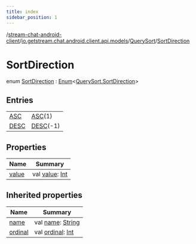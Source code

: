 ```yaml
---
title: index
sidebar_position: 1
---
```

/[stream-chat-android-client](../../../index.md)/[io.getstream.chat.android.client.api.models](../../index.md)/[QuerySort](../index.md)/[SortDirection](index.md)  
  
  
  
# SortDirection  
enum [SortDirection](index.md) : [Enum](https://kotlinlang.org/api/latest/jvm/stdlib/kotlin/-enum/index.html)&lt;[QuerySort.SortDirection](index.md)&gt;   
  
## Entries  
  
| | |
|---|---|
| <a name="io.getstream.chat.android.client.api.models/QuerySort.SortDirection.ASC///PointingToDeclaration/"></a>[ASC](ASC/index.md)| <a name="io.getstream.chat.android.client.api.models/QuerySort.SortDirection.ASC///PointingToDeclaration/"></a>[ASC](ASC/index.md)(1)|
| <a name="io.getstream.chat.android.client.api.models/QuerySort.SortDirection.DESC///PointingToDeclaration/"></a>[DESC](DESC/index.md)| <a name="io.getstream.chat.android.client.api.models/QuerySort.SortDirection.DESC///PointingToDeclaration/"></a>[DESC](DESC/index.md)(-1)|
  
  
## Properties  
  
|  Name |  Summary | 
|---|---|
| <a name="io.getstream.chat.android.client.api.models/QuerySort.SortDirection/value/#/PointingToDeclaration/"></a>[value](value.md)| <a name="io.getstream.chat.android.client.api.models/QuerySort.SortDirection/value/#/PointingToDeclaration/"></a>val [value](value.md): [Int](https://kotlinlang.org/api/latest/jvm/stdlib/kotlin/-int/index.html)|
  
  
## Inherited properties  
  
|  Name |  Summary | 
|---|---|
| <a name="io.getstream.chat.android.client.api.models/QuerySort.SortDirection/name/#/PointingToDeclaration/"></a>[name](index.md#-41588647%2FProperties%2F-423410878)| <a name="io.getstream.chat.android.client.api.models/QuerySort.SortDirection/name/#/PointingToDeclaration/"></a>val [name](index.md#-41588647%2FProperties%2F-423410878): [String](https://kotlinlang.org/api/latest/jvm/stdlib/kotlin/-string/index.html)|
| <a name="io.getstream.chat.android.client.api.models/QuerySort.SortDirection/ordinal/#/PointingToDeclaration/"></a>[ordinal](index.md#1752495173%2FProperties%2F-423410878)| <a name="io.getstream.chat.android.client.api.models/QuerySort.SortDirection/ordinal/#/PointingToDeclaration/"></a>val [ordinal](index.md#1752495173%2FProperties%2F-423410878): [Int](https://kotlinlang.org/api/latest/jvm/stdlib/kotlin/-int/index.html)|

